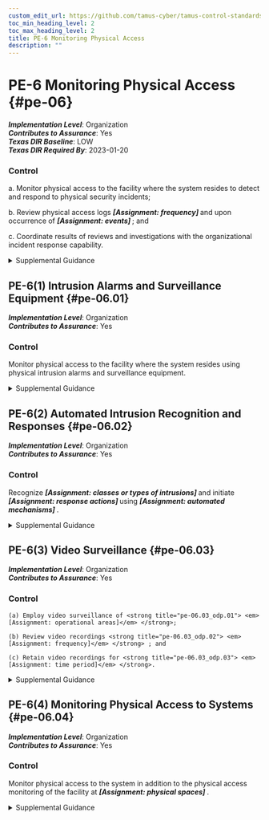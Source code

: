 ```yaml
---
custom_edit_url: https://github.com/tamus-cyber/tamus-control-standards/tree/main/content/tamus.edu/TAMUS_profile.yaml
toc_min_heading_level: 2
toc_max_heading_level: 2
title: PE-6 Monitoring Physical Access
description: ""
---
```


# PE-6 Monitoring Physical Access {#pe-06}

_**Implementation Level**_: Organization\
_**Contributes to Assurance**_: Yes\
_**Texas DIR Baseline**_: LOW\
_**Texas DIR Required By**_: 2023-01-20

### Control



a. Monitor physical access to the facility where the system resides to detect and respond to physical security incidents;

b. Review physical access logs <strong title="pe-06_odp.01"> <em>[Assignment: frequency]</em> </strong> and upon occurrence of <strong title="pe-06_odp.02"> <em>[Assignment: events]</em> </strong> ; and

c. Coordinate results of reviews and investigations with the organizational incident response capability.


<details><summary>Supplemental Guidance</summary>Physical access monitoring includes publicly accessible areas within organizational facilities. Examples of physical access monitoring include the employment of guards, video surveillance equipment (i.e., cameras), and sensor devices. Reviewing physical access logs can help identify suspicious activity, anomalous events, or potential threats. The reviews can be supported by audit logging controls, such as [AU-2](/catalog/au/au-02) , if the access logs are part of an automated system. Organizational incident response capabilities include investigations of physical security incidents and responses to the incidents. Incidents include security violations or suspicious physical access activities. Suspicious physical access activities include accesses outside of normal work hours, repeated accesses to areas not normally accessed, accesses for unusual lengths of time, and out-of-sequence accesses.</details>


## PE-6(1) Intrusion Alarms and Surveillance Equipment {#pe-06.01}

_**Implementation Level**_: Organization\
_**Contributes to Assurance**_: Yes

### Control

Monitor physical access to the facility where the system resides using physical intrusion alarms and surveillance equipment.


<details><summary>Supplemental Guidance</summary>Physical intrusion alarms can be employed to alert security personnel when unauthorized access to the facility is attempted. Alarm systems work in conjunction with physical barriers, physical access control systems, and security guards by triggering a response when these other forms of security have been compromised or breached. Physical intrusion alarms can include different types of sensor devices, such as motion sensors, contact sensors, and broken glass sensors. Surveillance equipment includes video cameras installed at strategic locations throughout the facility.</details>


## PE-6(2) Automated Intrusion Recognition and Responses {#pe-06.02}

_**Implementation Level**_: Organization\
_**Contributes to Assurance**_: Yes

### Control

Recognize <strong title="pe-06.02_odp.01"> <em>[Assignment: classes or types of intrusions]</em> </strong> and initiate <strong title="pe-06.02_odp.02"> <em>[Assignment: response actions]</em> </strong> using <strong title="pe-06.02_odp.03"> <em>[Assignment: automated mechanisms]</em> </strong>.


<details><summary>Supplemental Guidance</summary>Response actions can include notifying selected organizational personnel or law enforcement personnel. Automated mechanisms implemented to initiate response actions include system alert notifications, email and text messages, and activating door locking mechanisms. Physical access monitoring can be coordinated with intrusion detection systems and system monitoring capabilities to provide integrated threat coverage for the organization.</details>


## PE-6(3) Video Surveillance {#pe-06.03}

_**Implementation Level**_: Organization\
_**Contributes to Assurance**_: Yes

### Control



    (a) Employ video surveillance of <strong title="pe-06.03_odp.01"> <em>[Assignment: operational areas]</em> </strong>;

    (b) Review video recordings <strong title="pe-06.03_odp.02"> <em>[Assignment: frequency]</em> </strong> ; and

    (c) Retain video recordings for <strong title="pe-06.03_odp.03"> <em>[Assignment: time period]</em> </strong>.


<details><summary>Supplemental Guidance</summary>Video surveillance focuses on recording activity in specified areas for the purposes of subsequent review, if circumstances so warrant. Video recordings are typically reviewed to detect anomalous events or incidents. Monitoring the surveillance video is not required, although organizations may choose to do so. There may be legal considerations when performing and retaining video surveillance, especially if such surveillance is in a public location.</details>


## PE-6(4) Monitoring Physical Access to Systems {#pe-06.04}

_**Implementation Level**_: Organization\
_**Contributes to Assurance**_: Yes

### Control

Monitor physical access to the system in addition to the physical access monitoring of the facility at <strong title="pe-06.04_odp"> <em>[Assignment: physical spaces]</em> </strong>.


<details><summary>Supplemental Guidance</summary>Monitoring physical access to systems provides additional monitoring for those areas within facilities where there is a concentration of system components, including server rooms, media storage areas, and communications centers. Physical access monitoring can be coordinated with intrusion detection systems and system monitoring capabilities to provide comprehensive and integrated threat coverage for the organization.</details>
